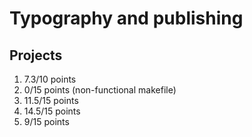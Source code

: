 # Typography and publishing
## Projects
1. 7.3/10 points
2. 0/15 points (non-functional makefile)
3. 11.5/15 points
4. 14.5/15 points
5. 9/15 points